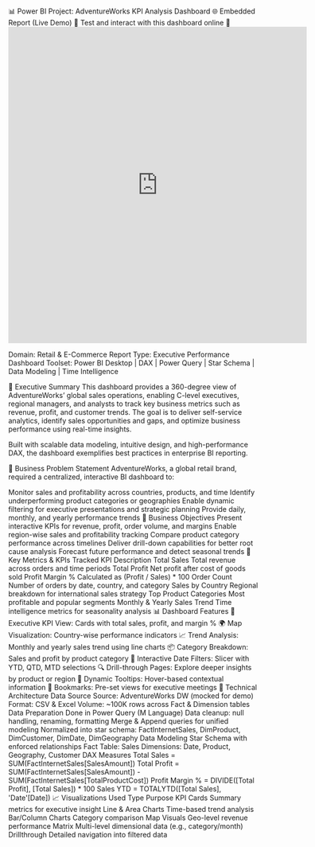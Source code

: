 📊 Power BI Project: AdventureWorks KPI Analysis Dashboard
🌐 Embedded Report (Live Demo)
🧪 Test and interact with this dashboard online
🔗 <iframe title="AdventureWorks KPI Analysis" width="600" height="636" src="https://app.powerbi.com/view?r=eyJrIjoiY2UxN2IzZmUtZDZkOS00MDcwLWEzMGItZmNlNTBhMWQ4MzRmIiwidCI6IjI4OTI5MmNiLTQwNTctNGY0YS1iMWIyLWRiYzU4NjY3OGViNSJ9&pageName=a397e3f0080e8cc1e13a" frameborder="0" allowFullScreen="true"></iframe>

Domain: Retail & E-Commerce
Report Type: Executive Performance Dashboard
Toolset: Power BI Desktop | DAX | Power Query | Star Schema | Data Modeling | Time Intelligence

📝 Executive Summary
This dashboard provides a 360-degree view of AdventureWorks’ global sales operations, enabling C-level executives, regional managers, and analysts to track key business metrics such as revenue, profit, and customer trends. The goal is to deliver self-service analytics, identify sales opportunities and gaps, and optimize business performance using real-time insights.

Built with scalable data modeling, intuitive design, and high-performance DAX, the dashboard exemplifies best practices in enterprise BI reporting.

🎯 Business Problem Statement
AdventureWorks, a global retail brand, required a centralized, interactive BI dashboard to:

Monitor sales and profitability across countries, products, and time
Identify underperforming product categories or geographies
Enable dynamic filtering for executive presentations and strategic planning
Provide daily, monthly, and yearly performance trends
🎯 Business Objectives
Present interactive KPIs for revenue, profit, order volume, and margins
Enable region-wise sales and profitability tracking
Compare product category performance across timelines
Deliver drill-down capabilities for better root cause analysis
Forecast future performance and detect seasonal trends
📌 Key Metrics & KPIs Tracked
KPI	Description
Total Sales	Total revenue across orders and time periods
Total Profit	Net profit after cost of goods sold
Profit Margin %	Calculated as (Profit / Sales) * 100
Order Count	Number of orders by date, country, and category
Sales by Country	Regional breakdown for international sales strategy
Top Product Categories	Most profitable and popular segments
Monthly & Yearly Sales Trend	Time intelligence metrics for seasonality analysis
📊 Dashboard Features
📌 Executive KPI View: Cards with total sales, profit, and margin %
🌍 Map Visualization: Country-wise performance indicators
📈 Trend Analysis: Monthly and yearly sales trend using line charts
📦 Category Breakdown: Sales and profit by product category
📆 Interactive Date Filters: Slicer with YTD, QTD, MTD selections
🔍 Drill-through Pages: Explore deeper insights by product or region
🎯 Dynamic Tooltips: Hover-based contextual information
💬 Bookmarks: Pre-set views for executive meetings
🧱 Technical Architecture
Data Source
Source: AdventureWorks DW (mocked for demo)
Format: CSV & Excel
Volume: ~100K rows across Fact & Dimension tables
Data Preparation
Done in Power Query (M Language)
Data cleanup: null handling, renaming, formatting
Merge & Append queries for unified modeling
Normalized into star schema:
FactInternetSales, DimProduct, DimCustomer, DimDate, DimGeography
Data Modeling
Star Schema with enforced relationships
Fact Table: Sales
Dimensions: Date, Product, Geography, Customer
DAX Measures
Total Sales = SUM(FactInternetSales[SalesAmount])
Total Profit = SUM(FactInternetSales[SalesAmount]) - SUM(FactInternetSales[TotalProductCost])
Profit Margin % = DIVIDE([Total Profit], [Total Sales]) * 100
Sales YTD = TOTALYTD([Total Sales], 'Date'[Date])
📈 Visualizations Used
Type	Purpose
KPI Cards	Summary metrics for executive insight
Line & Area Charts	Time-based trend analysis
Bar/Column Charts	Category comparison
Map Visuals	Geo-level revenue performance
Matrix	Multi-level dimensional data (e.g., category/month)
Drillthrough	Detailed navigation into filtered data